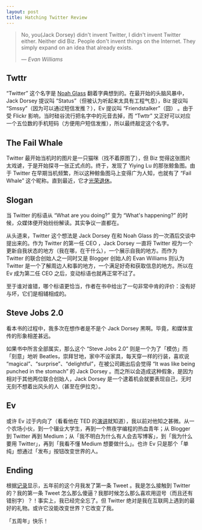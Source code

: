```yaml
---
layout: post
title: Hatching Twitter Review
---
```


> No, you(Jack Dorsey) didn't invent Twitter, I didn't invent Twitter either. Neither did Biz. People don't invent things on the Internet. They simply expand on an idea that already exists.
>
> <cite>— Evan Williams</cite>

## Twttr
“Twitter” 这个名字是 [Noah Glass](http://en.wikipedia.org/wiki/Noah_Glass) 翻着字典想到的。在最开始的头脑风暴中，Jack Dorsey 提议叫 “Status”（但被认为听起来太具有工程气息），Biz 提议叫 “Smssy”（因为可以通过短信发推？），Ev 提议叫 “Friendstalker”（囧） 。由于受 Flickr 影响，当时硅谷流行把名字中的元音去掉，而 “Twttr” 又正好可以对应一个五位数的手机短码（方便用户短信发推），所以最终敲定这个名字。

## The Fail Whale
Twitter 最开始当机时的图片是一只猫咪（找不着原图了），但 Biz 觉得这张图片太戏谑，于是开始探寻一张正式点的。终于，发现了 Yiying Lu 的那张鲸鱼图。由于 Twitter 在早期当机频繁，所以这种鲸鱼图马上变得广为人知，也就有了 “Fail Whale” 这个昵称。直到最近，它才[光荣退休](http://thenextweb.com/twitter/2013/11/25/rip-fail-whale/)。

## Slogan
当 Twitter 的标语从 “What are you doing?” 变为 “What's happening?” 的时候，众媒体便开始纷纷解读。其实争议一直都在。

从头道来，Twitter 这个想法是 Jack Dorsey 在和 Noah Glass 的一次酒后交谈中提出来的。作为 Twitter 的第一任 CEO ，Jack Dorsey 一直将 Twitter 视为一个更新自我状态的地方（我在哪，在干什么），一个展示自我的地方。而作为 Twitter 的联合创始人之一同时又是 Blogger 创始人的 Evan Williams 则认为 Twitter 是一个了解周边人和事的地方，一个满足好奇和获取信息的地方。所以在 Ev 成为第二任 CEO 之后，变动标语也就再正常不过了。

至于谁对谁错，哪个标语更恰当，作者在书中给出了一句非常中肯的评价：没有好与坏，它们是相辅相成的。

## Steve Jobs 2.0
看本书的过程中，我多次在想作者是不是个 Jack Dorsey 黑啊。毕竟，和媒体宣传的形象相差甚远。

如果书中所言全部属实，那么这个 “Steve Jobs 2.0” 则是一个为了「模仿」而「刻意」地听 Beatles，崇拜甘地，家中不设家具，每天穿一样的行装，喜欢说 “magical”、“surprise”、“delightful”，在被公司踢出后会觉得 “It was like being punched in the stomach” 的 Jack Dorsey 。而之所以会造成这种假象，是因为相对于其他两位联合创始人，Jack Dorsey 是一个逮着机会就要表现自己，无时无刻不想着出风头的人（甚至在伊拉克）。

## Ev
或许 Ev 过于内向了（看看他在 TED 的[演讲](http://www.ted.com/talks/evan_williams_on_listening_to_twitter_users.html)就知道），我以前对他知之甚微。从一个农场小伙，到一个辍业大学生，再到一个熬夜学编程的热血青年；从 Blogger 到 Twitter 再到 Medium；从「我不明白为什么有人会去写博客」，到「我为什么要用 Twitter」，再到「我看不懂 Medium 想要做什么」。也许 Ev 只是那个「单纯」想通过「发布」按钮改变世界的人。

## Ending
根据[记录](https://twitter.com/lee0741/statuses/1070344413?tw_i=1070344413&tw_e=details&tw_p=archive)显示，五年前的这个月我发了第一条 Tweet 。我是怎么接触到 Twitter 的？我的第一条 Tweet 怎么那么傻逼？我那时候怎么那么喜欢用逗号（而且还有错别字）？！事实上，我已经完全忘了。但 Twitter 绝对是我在互联网上遇到的最好的礼物。或许它没能改变世界？它改变了我。

「五周年」快乐！